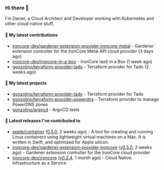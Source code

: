 ### Hi there 👋

I'm Daniel, a Cloud Architect and Developer working with Kubernetes and other cloud-native stuff.

#### 👷 My latest contributions

- [ironcore-dev/gardener-extension-provider-ironcore-metal](https://github.com/ironcore-dev/gardener-extension-provider-ironcore-metal) -  Gardener extension controller for the IronCore Metal API cloud provider  (3 days ago)
- [ironcore-dev/ironcore-in-a-box](https://github.com/ironcore-dev/ironcore-in-a-box) - IronCore IaaS in a Box (1 week ago)
- [gonzolino/terraform-provider-tado](https://github.com/gonzolino/terraform-provider-tado) - Terraform provider for Tado (2 weeks ago)

#### 🌱 My latest projects

- [gonzolino/terraform-provider-tado](https://github.com/gonzolino/terraform-provider-tado) - Terraform provider for Tado
- [gonzolino/terraform-provider-powerdns](https://github.com/gonzolino/terraform-provider-powerdns) - Terraform provider to manage PowerDNS zones
- [gonzolino/argocd](https://github.com/gonzolino/argocd) - ArgoCD tests

#### 🔭 Latest releases I've contributed to

- [apple/container](https://github.com/apple/container) ([0.5.0](https://github.com/apple/container/releases/tag/0.5.0), 2 weeks ago) - A tool for creating and running Linux containers using lightweight virtual machines on a Mac. It is written in Swift, and optimized for Apple silicon. 
- [ironcore-dev/gardener-extension-provider-ironcore](https://github.com/ironcore-dev/gardener-extension-provider-ironcore) ([v0.5.0](https://github.com/ironcore-dev/gardener-extension-provider-ironcore/releases/tag/v0.5.0), 2 weeks ago) - Gardener extension controller for the IronCore cloud provider
- [ironcore-dev/ironcore](https://github.com/ironcore-dev/ironcore) ([v0.2.4](https://github.com/ironcore-dev/ironcore/releases/tag/v0.2.4), 1 month ago) - Cloud Native Infrastructure as a Service
